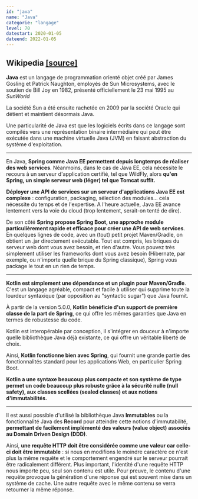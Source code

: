```yaml
---
id: "java"
name: "Java"
categorie: "langage"
level: 70
datestart: 2020-01-05
dateend: 2022-01-05
---
```


## Wikipedia [[source]](https://fr.wikipedia.org/wiki/Java_(langage))

**Java** est un langage de programmation orienté objet créé par James Gosling et Patrick Naughton, employés de Sun Microsystems, avec le soutien de Bill Joy en 1982, présenté officiellement le 23 mai 1995 au _SunWorld_

La société Sun a été ensuite rachetée en 2009 par la société Oracle qui détient et maintient désormais Java.

Une particularité de Java est que les logiciels écrits dans ce langage sont compilés vers une représentation binaire intermédiaire qui peut être exécutée dans une machine virtuelle Java (JVM) en faisant abstraction du système d'exploitation.

---

En Java, **Spring comme Java EE permettent depuis longtemps de réaliser des web services**. Néanmoins, dans le cas de Java EE, cela nécessite le recours à un serveur d'application certifié, tel que WildFly, alors **qu'en Spring, un simple serveur web (léger) tel que Tomcat suffit.**

**Déployer une API de services sur un serveur d'applications Java EE est complexe** : configuration, packaging, sélection des modules… cela nécessite du temps et de l'expertise. A l'heure actuelle, Java EE avance lentement vers la voie du cloud (trop lentement, serait-on tenté de dire).

De son côté **Spring propose Spring Boot, une approche module particulièrement rapide et efficace pour créer une API de web services**. En quelques lignes de code, avec un (tout) petit projet Maven/Gradle, on obtient un .jar directement exécutable. Tout est compris, les briques du serveur web dont vous avez besoin, et rien d'autre. Vous pouvez très simplement utiliser les frameworks dont vous avez besoin (Hibernate, par exemple, ou n'importe quelle brique du Spring classique), Spring vous package le tout en un rien de temps.

---

**Kotlin est simplement une dépendance et un plugin pour Maven/Gradle**. C'est un langage agréable, compact et facile à utiliser qui supprime toute la lourdeur syntaxique (par opposition au "syntactic sugar") que Java fournit.

À partir de la version 5.0.0, **Kotlin bénéficie d'un support de première classe de la part de Spring**, ce qui offre les mêmes garanties que Java en termes de robustesse du code.

Kotlin est interopérable par conception, il s'intégrer en douceur à n'importe quelle bibliothèque Java déjà existante, ce qui offre un véritable liberté de choix.

Ainsi, **Kotlin fonctionne bien avec Spring**, qui fournit une grande partie des fonctionnalités standard pour les applications Web, en particulier Spring Boot.

**Kotlin a une syntaxe beaucoup plus compacte et son système de type permet un code beaucoup plus robuste grâce à la sécurité nulle (null safety), aux classes scellées (sealed classes) et aux notions d'immutabilités.**

--- 

Il est aussi possible d'utilisé la bibliothèque Java **Immutables** ou la fonctionnalité Java des **Record** pour atteindre cette notions d'immutabilité, **permettant de facilement implémenté des valeurs (value object) associés au Domain Driven Design (DDD)**.

Ainsi, **une requête HTTP doit être considérée comme une valeur car celle-ci doit être immutable** : si nous en modifions le moindre caractère ce n'est plus la même requête et le comportement engendré sur le serveur pourrait être radicalement différent. Plus important, l'identité d'une requête HTTP nous importe peu, seul son contenu est utile. Pour preuve, le contenu d'une requête provoque la génération d'une réponse qui est souvent mise dans un système de cache. Une autre requête avec le même contenu se verra retourner la même réponse.